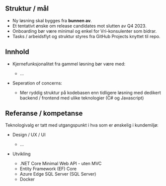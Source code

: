 ## Struktur / mål

* Ny løsning skal bygges fra **bunnen av**.
* Et tentativt ønske om release candidates mot slutten av Q4 2023.
* Onboarding bør være minimal og enkel for Vri-konsulenter som bidrar.
* Tasks / arbeidsflyt og struktur styres fra GitHub Projects knyttet til repo.


## Innhold
* Kjernefunksjonalitet fra gammel løsning bør være med:
  * ...


* Seperation of concerns:
    * Mer ryddig struktur på kodebasen enn tidligere løsning med dedikert backend / frontend med ulike teknologier (C# og Javascript)



## Referanse / kompetanse

Teknologivalg er tatt med utgangspunkt i hva som er ønskelig i kundemiljø:

* Design / UX / UI
    * ...


* Utvikling
    * .NET Core Minimal Web API - uten MVC
    * Entity Framework (EF) Core
    * Azure Edge SQL Server (SQL Server)
    * Docker